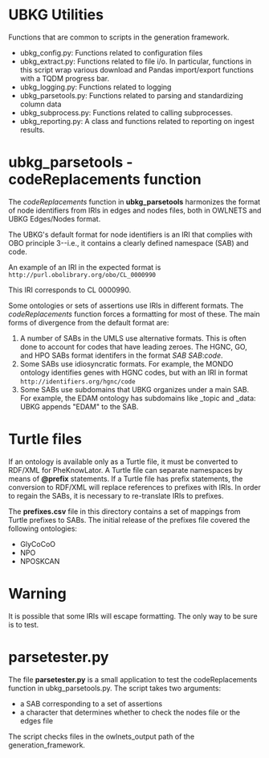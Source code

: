 # UBKG Utilities

Functions that are common to scripts in the generation framework.

- ubkg_config.py: Functions related to configuration files
- ubkg_extract.py: Functions related to file i/o. In particular, functions in this script wrap various download and Pandas import/export functions with a TQDM progress bar.
- ubkg_logging.py: Functions related to logging
- ubkg_parsetools.py: Functions related to parsing and standardizing column data
- ubkg_subprocess.py: Functions related to calling subprocesses.
- ubkg_reporting.py: A class and functions related to reporting on ingest results.

# ubkg_parsetools - codeReplacements function

The _codeReplacements_ function in **ubkg_parsetools** harmonizes the format of node identifiers from IRIs in edges and nodes files, both in OWLNETS and UBKG Edges/Nodes format.

The UBKG's default format for node identifiers is an IRI that complies with OBO principle 3--i.e.,
it contains a clearly defined namespace (SAB) and code.

An example of an IRI in the expected format is
`http://purl.obolibrary.org/obo/CL_0000990`

This IRI corresponds to CL 0000990.

Some ontologies or sets of assertions use IRIs in different formats. The _codeReplacements_ function
forces a formatting for most of these. The main forms of divergence from the default format are:
1. A number of SABs in the UMLS use alternative formats. This is often done to account for codes that have leading zeroes. The HGNC, GO, and HPO SABs format identifers in the format _SAB_ _SAB_:_code_.
2. Some SABs use idiosyncratic formats. For example, the MONDO ontology identifies genes with HGNC codes, but with an IRI in format `http://identifiers.org/hgnc/code`
3. Some SABs use subdomains that UBKG organizes under a main SAB. For example, the EDAM ontology has subdomains like _topic and _data: UBKG appends "EDAM" to the SAB.

# Turtle files
If an ontology is available only as a Turtle file, it must be converted to RDF/XML for PheKnowLator. 
A Turtle file can separate namespaces by means of **@prefix** statements. If a Turtle file has prefix statements, 
the conversion to RDF/XML will replace references to prefixes with IRIs. In order to 
regain the SABs, it is necessary to re-translate IRIs to prefixes.

The **prefixes.csv** file in this directory contains a set of mappings from Turtle prefixes to SABs.
The initial release of the prefixes file covered the following ontologies:
- GlyCoCoO
- NPO
- NPOSKCAN

# Warning
It is possible that some IRIs will escape formatting. The only way to be sure is to test.

# parsetester.py
The file **parsetester.py** is a small application to test the codeReplacements function in ubkg_parsetools.py. 
The script takes two arguments:
- a SAB corresponding to a set of assertions
- a character that determines whether to check the nodes file or the edges file

The script checks files in the owlnets_output path of the generation_framework.
